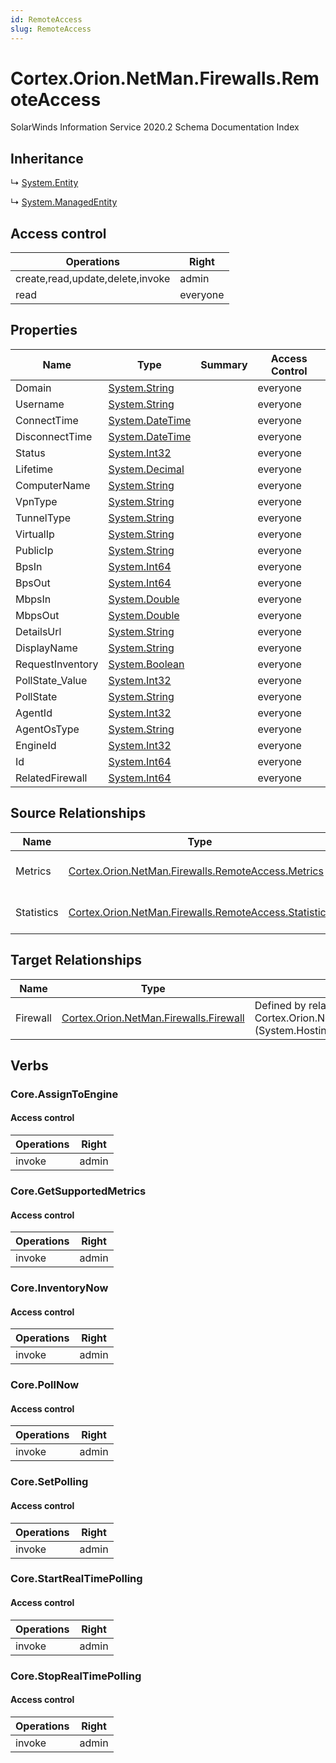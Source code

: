 ```yaml
---
id: RemoteAccess
slug: RemoteAccess
---
```


# Cortex.Orion.NetMan.Firewalls.RemoteAccess

SolarWinds Information Service 2020.2 Schema Documentation Index

## Inheritance

↳ [System.Entity](./../System/Entity)

↳ [System.ManagedEntity](./../System/ManagedEntity)

## Access control

| Operations | Right |
| ------ | ------ |
| create,read,update,delete,invoke | admin |
| read | everyone |

## Properties

| Name | Type | Summary | Access Control |
| ------ | ------ | ------ | ------ |
| Domain | [System.String](https://docs.microsoft.com/en-us/dotnet/api/system.string) |  | everyone |
| Username | [System.String](https://docs.microsoft.com/en-us/dotnet/api/system.string) |  | everyone |
| ConnectTime | [System.DateTime](https://docs.microsoft.com/en-us/dotnet/api/system.datetime) |  | everyone |
| DisconnectTime | [System.DateTime](https://docs.microsoft.com/en-us/dotnet/api/system.datetime) |  | everyone |
| Status | [System.Int32](https://docs.microsoft.com/en-us/dotnet/api/system.int32) |  | everyone |
| Lifetime | [System.Decimal](https://docs.microsoft.com/en-us/dotnet/api/system.decimal) |  | everyone |
| ComputerName | [System.String](https://docs.microsoft.com/en-us/dotnet/api/system.string) |  | everyone |
| VpnType | [System.String](https://docs.microsoft.com/en-us/dotnet/api/system.string) |  | everyone |
| TunnelType | [System.String](https://docs.microsoft.com/en-us/dotnet/api/system.string) |  | everyone |
| VirtualIp | [System.String](https://docs.microsoft.com/en-us/dotnet/api/system.string) |  | everyone |
| PublicIp | [System.String](https://docs.microsoft.com/en-us/dotnet/api/system.string) |  | everyone |
| BpsIn | [System.Int64](https://docs.microsoft.com/en-us/dotnet/api/system.int64) |  | everyone |
| BpsOut | [System.Int64](https://docs.microsoft.com/en-us/dotnet/api/system.int64) |  | everyone |
| MbpsIn | [System.Double](https://docs.microsoft.com/en-us/dotnet/api/system.double) |  | everyone |
| MbpsOut | [System.Double](https://docs.microsoft.com/en-us/dotnet/api/system.double) |  | everyone |
| DetailsUrl | [System.String](https://docs.microsoft.com/en-us/dotnet/api/system.string) |  | everyone |
| DisplayName | [System.String](https://docs.microsoft.com/en-us/dotnet/api/system.string) |  | everyone |
| RequestInventory | [System.Boolean](https://docs.microsoft.com/en-us/dotnet/api/system.boolean) |  | everyone |
| PollState_Value | [System.Int32](https://docs.microsoft.com/en-us/dotnet/api/system.int32) |  | everyone |
| PollState | [System.String](https://docs.microsoft.com/en-us/dotnet/api/system.string) |  | everyone |
| AgentId | [System.Int32](https://docs.microsoft.com/en-us/dotnet/api/system.int32) |  | everyone |
| AgentOsType | [System.String](https://docs.microsoft.com/en-us/dotnet/api/system.string) |  | everyone |
| EngineId | [System.Int32](https://docs.microsoft.com/en-us/dotnet/api/system.int32) |  | everyone |
| Id | [System.Int64](https://docs.microsoft.com/en-us/dotnet/api/system.int64) |  | everyone |
| RelatedFirewall | [System.Int64](https://docs.microsoft.com/en-us/dotnet/api/system.int64) |  | everyone |

## Source Relationships

| Name | Type | Notes |
| ------ | ------ | ------ |
| Metrics | [Cortex.Orion.NetMan.Firewalls.RemoteAccess.Metrics](./../Cortex.Orion.NetMan.Firewalls.RemoteAccess/Metrics) | Defined by relationship Cortex.Orion.NetMan.Firewalls.RemoteAccessToMetrics (System.Hosting) |
| Statistics | [Cortex.Orion.NetMan.Firewalls.RemoteAccess.Statistics](./../Cortex.Orion.NetMan.Firewalls.RemoteAccess/Statistics) | Defined by relationship Cortex.Orion.NetMan.Firewalls.RemoteAccessToStatistics (System.Hosting) |

## Target Relationships

| Name | Type | Notes |
| ------ | ------ | ------ |
| Firewall | [Cortex.Orion.NetMan.Firewalls.Firewall](./../Cortex.Orion.NetMan.Firewalls/Firewall) | Defined by relationship Cortex.Orion.NetMan.Firewalls.FirewallToRemoteAccesses (System.Hosting) |

## Verbs

### Core.AssignToEngine

#### Access control

| Operations | Right |
| ------ | ------ |
| invoke | admin |

### Core.GetSupportedMetrics

#### Access control

| Operations | Right |
| ------ | ------ |
| invoke | admin |

### Core.InventoryNow

#### Access control

| Operations | Right |
| ------ | ------ |
| invoke | admin |

### Core.PollNow

#### Access control

| Operations | Right |
| ------ | ------ |
| invoke | admin |

### Core.SetPolling

#### Access control

| Operations | Right |
| ------ | ------ |
| invoke | admin |

### Core.StartRealTimePolling

#### Access control

| Operations | Right |
| ------ | ------ |
| invoke | admin |

### Core.StopRealTimePolling

#### Access control

| Operations | Right |
| ------ | ------ |
| invoke | admin |

